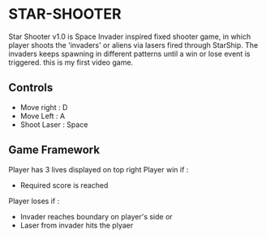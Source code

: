 # STAR-SHOOTER
Star Shooter v1.0 is Space Invader inspired fixed shooter game, in which player shoots the 'invaders' or aliens via lasers fired through StarShip. The invaders keeps spawning in different patterns until a win or lose event is triggered.
this is my first video game.

## Controls
- Move right : D
- Move Left :  A
- Shoot Laser : Space

## Game Framework
Player has 3 lives displayed on top right
Player win if :
- Required score is reached

Player loses if :
- Invader reaches boundary on player's side or
- Laser from invader hits the plyaer
